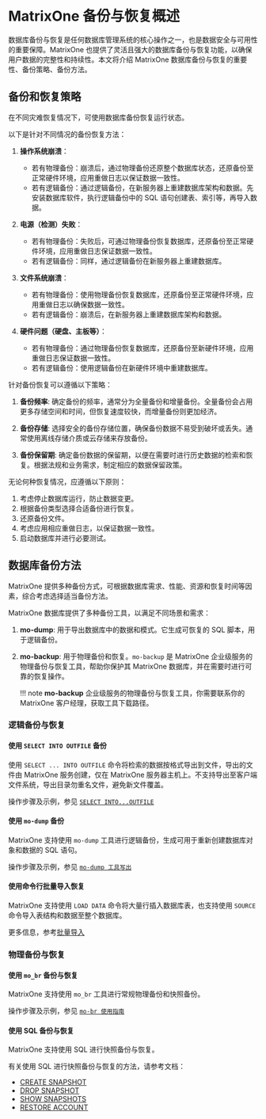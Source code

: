 # MatrixOne 备份与恢复概述

数据库备份与恢复是任何数据库管理系统的核心操作之一，也是数据安全与可用性的重要保障。MatrixOne 也提供了灵活且强大的数据库备份与恢复功能，以确保用户数据的完整性和持续性。本文将介绍 MatrixOne 数据库备份与恢复的重要性、备份策略、备份方法。

## 备份和恢复策略

在不同灾难恢复情况下，可使用数据库备份恢复运行状态。

以下是针对不同情况的备份恢复方法：

1. **操作系统崩溃**：

    - 若有物理备份：崩溃后，通过物理备份还原整个数据库状态，还原备份至正常硬件环境，应用重做日志以保证数据一致性。
    - 若有逻辑备份：通过逻辑备份，在新服务器上重建数据库架构和数据。先安装数据库软件，执行逻辑备份中的 SQL 语句创建表、索引等，再导入数据。

2. **电源（检测）失败**：

    - 若有物理备份：失败后，可通过物理备份恢复数据库，还原备份至正常硬件环境，应用重做日志保证数据一致性。
    - 若有逻辑备份：同样，通过逻辑备份在新服务器上重建数据库。

3. **文件系统崩溃**：

    - 若有物理备份：使用物理备份恢复数据库，还原备份至正常硬件环境，应用重做日志以确保数据一致性。
    - 若有逻辑备份：崩溃后，在新服务器上重建数据库架构和数据。

4. **硬件问题（硬盘、主板等）**：

    - 若有物理备份：通过物理备份恢复数据库，还原备份至新硬件环境，应用重做日志保证数据一致性。
    - 若有逻辑备份：使用逻辑备份在新硬件环境中重建数据库。

针对备份恢复可以遵循以下策略：

1. **备份频率**: 确定备份的频率，通常分为全量备份和增量备份。全量备份会占用更多存储空间和时间，但恢复速度较快，而增量备份则更加经济。

2. **备份存储**: 选择安全的备份存储位置，确保备份数据不易受到破坏或丢失。通常使用离线存储介质或云存储来存放备份。

3. **备份保留期**: 确定备份数据的保留期，以便在需要时进行历史数据的检索和恢复。根据法规和业务需求，制定相应的数据保留政策。

无论何种恢复情况，应遵循以下原则：

1. 考虑停止数据库运行，防止数据变更。
2. 根据备份类型选择合适备份进行恢复。
3. 还原备份文件。
4. 考虑应用相应重做日志，以保证数据一致性。
5. 启动数据库并进行必要测试。

## 数据库备份方法

MatrixOne 提供多种备份方式，可根据数据库需求、性能、资源和恢复时间等因素，综合考虑选择适当备份方法。

MatrixOne 数据库提供了多种备份工具，以满足不同场景和需求：

1. **mo-dump**: 用于导出数据库中的数据和模式。它生成可恢复的 SQL 脚本，用于逻辑备份。

2. **mo-backup**: 用于物理备份和恢复。`mo-backup` 是 MatrixOne 企业级服务的物理备份与恢复工具，帮助你保护其 MatrixOne 数据库，并在需要时进行可靠的恢复操作。

   !!! note
       **mo-backup** 企业级服务的物理备份与恢复工具，你需要联系你的 MatrixOne 客户经理，获取工具下载路径。

### 逻辑备份与恢复

#### 使用 `SELECT INTO OUTFILE` 备份

使用 `SELECT ... INTO OUTFILE` 命令将检索的数据按格式导出到文件，导出的文件由 MatrixOne 服务创建，仅在 MatrixOne 服务器主机上。不支持导出至客户端文件系统，导出目录勿重名文件，避免新文件覆盖。

操作步骤及示例，参见 [`SELECT INTO...OUTFILE`](../../Develop/export-data/select-into-outfile.md)

#### 使用 `mo-dump` 备份

MatrixOne 支持使用 `mo-dump` 工具进行逻辑备份，生成可用于重新创建数据库对象和数据的 SQL 语句。

操作步骤及示例，参见 [`mo-dump 工具写出`](../../Develop/export-data/modump.md)

#### 使用命令行批量导入恢复

MatrixOne 支持使用 `LOAD DATA` 命令将大量行插入数据库表，也支持使用 `SOURCE` 命令导入表结构和数据至整个数据库。

更多信息，参考[批量导入](../../Develop/import-data/bulk-load/bulk-load-overview.md)

### 物理备份与恢复

#### 使用 `mo_br` 备份与恢复

MatrixOne 支持使用 `mo_br` 工具进行常规物理备份和快照备份。

操作步骤及示例，参见 [`mo-br 使用指南`](../backup-restore/mobr-backup-restore/mobr.md)

#### 使用 SQL 备份与恢复

MatrixOne 支持使用 SQL 进行快照备份与恢复。

有关使用 SQL 进行快照备份与恢复的方法，请参考文档：

- [CREATE SNAPSHOT](../../Reference/SQL-Reference/Data-Definition-Language/create-snapshot.md)
- [DROP SNAPSHOT](../../Reference/SQL-Reference/Data-Definition-Language/drop-snapshot.md)
- [SHOW SNAPSHOTS](../../Reference/SQL-Reference/Data-Definition-Language/create-snapshot.md)
- [RESTORE ACCOUNT](../../Reference/SQL-Reference/Data-Definition-Language/restore-account.md)
